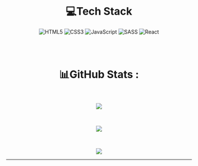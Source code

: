 <center>

# 💻Tech Stack

![HTML5](https://img.shields.io/badge/html5-%23E34F26.svg?style=for-the-badge&logo=html5&logoColor=white)
![CSS3](https://img.shields.io/badge/css3-%231572B6.svg?style=for-the-badge&logo=css3&logoColor=white) ![JavaScript](https://img.shields.io/badge/javascript-%23323330.svg?style=for-the-badge&logo=javascript&logoColor=%23F7DF1E) ![SASS](https://img.shields.io/badge/SASS-hotpink.svg?style=for-the-badge&logo=SASS&logoColor=white) ![React](https://img.shields.io/badge/react-%2320232a.svg?style=for-the-badge&logo=react&logoColor=%2361DAFB)

<br/>
<br/>

# 📊GitHub Stats :

<br/>

![](https://github-readme-stats.vercel.app/api?username=SONGDAM&theme=react&hide_border=false&include_all_commits=true&count_private=true)

<br/>

![](https://github-readme-streak-stats.herokuapp.com/?user=SONGDAM&theme=react&hide_border=false)

<br/>

![](https://github-readme-stats.vercel.app/api/top-langs/?username=SONGDAM&theme=react&hide_border=false&include_all_commits=true&count_private=true&layout=compact)

---
